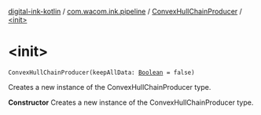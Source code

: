 [digital-ink-kotlin](../../index.md) / [com.wacom.ink.pipeline](../index.md) / [ConvexHullChainProducer](index.md) / [&lt;init&gt;](./-init-.md)

# &lt;init&gt;

`ConvexHullChainProducer(keepAllData: `[`Boolean`](https://kotlinlang.org/api/latest/jvm/stdlib/kotlin/-boolean/index.html)` = false)`

Creates a new instance of the ConvexHullChainProducer type.

**Constructor**
Creates a new instance of the ConvexHullChainProducer type.

